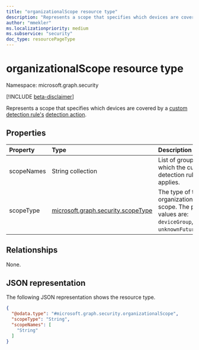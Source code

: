 ```yaml
---
title: "organizationalScope resource type"
description: "Represents a scope that specifies which devices are covered by a custom detection rule's detection action."
author: "mmekler"
ms.localizationpriority: medium
ms.subservice: "security"
doc_type: resourcePageType
---
```


# organizationalScope resource type

Namespace: microsoft.graph.security

[!INCLUDE [beta-disclaimer](../../includes/beta-disclaimer.md)]

Represents a scope that specifies which devices are covered by a [custom detection rule's](../resources/security-detectionrule.md) [detection action](../resources/security-detectionaction.md).

## Properties
| Property   | Type                                                                                  | Description                                                                                         |
|:-----------|:--------------------------------------------------------------------------------------|:----------------------------------------------------------------------------------------------------|
| scopeNames | String collection                                                                     | List of groups to which the custom detection rule applies.                                          |
| scopeType  | [microsoft.graph.security.scopeType](../resources/enums-security.md#scopetype-values) | The type of the organizational scope. The possible values are: `deviceGroup`, `unknownFutureValue`. |

## Relationships
None.

## JSON representation
The following JSON representation shows the resource type.
<!-- {
  "blockType": "resource",
  "@odata.type": "microsoft.graph.security.organizationalScope"
}
-->
``` json
{
  "@odata.type": "#microsoft.graph.security.organizationalScope",
  "scopeType": "String",
  "scopeNames": [
    "String"
  ]
}
```

